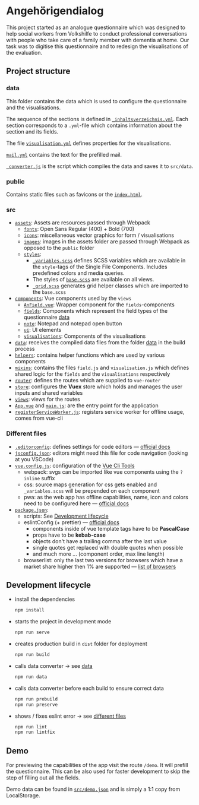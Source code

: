 # Angehörigendialog

This project started as an analogue questionnaire which was designed to help social workers from Volkshilfe to conduct professional conversations with people who take care of a family member with dementia at home. Our task was to digitise this questionnaire and to redesign the visualisations of the evaluation.

## Project structure

### data
This folder contains the data which is used to configure the questionnaire and the visualisations.

The sequence of the sections is defined in [`_inhaltsverzeichnis.yml`](data/_inhaltsverzeichnis.yml). Each section corresponds to a `.yml`-file which contains information about the section and its fields.

The file [`visualisation.yml`](data/visualisation.yml) defines properties for the visualisations.

[`mail.yml`](data/mail.yml) contains the text for the prefilled mail.

[`_converter.js`](data/_converter.js) is the script which compiles the data and saves it to `src/data`.

### public
Contains static files such as favicons or the [`index.html`](public/index.html).


### src

- [`assets`](src/assets): Assets are resources passed through Webpack
  - [`fonts`](src/assets/fonts): Open Sans Regular (400) + Bold (700)
  - [`icons`](src/assets/icons): miscellaneous vector graphics for form / visualisations
  - [`images`](src/assets/images): images in the assets folder are passed through Webpack as opposed to the `public` folder
  - [`styles`](src/assets/styles):
    - [`_variables.scss`](src/assets/styles/_variables.scss) defines SCSS variables which are available in the `style`-tags of the Single File Components. Includes predefined colors and media queries.
    - The styles of [`base.scss`](src/assets/styles/base.scss) are available on all views.
    - [`_grid.scss`](src/assets/styles/_grid.scss) generates grid helper classes which are imported to the `base.scss`
- [`components`](src/components): Vue components used by the `views`
  - [`AnField.vue`](src/components/AnField.vue): Wrapper component for the `fields`-components
  - [`fields`](src/components/fields): Components which represent the field types of the questionnaire [data](#data)
  - [`note`](src/components/note): Notepad and notepad open button
  - [`ui`](src/components/ui): UI elements
  - [`visualisations`](src/components/visualisations): Components of the visualisations
- [`data`](src/data): receives the compiled data files from the folder [data](#data) in the build process
- [`helpers`](src/helpers): contains helper functions which are used by various components
- [`mixins`](src/mixins): contains the files `field.js` and `visualisation.js` which defines shared logic for the `fields` and the `visualisations` respectively
- [`router`](src/router/index.js): defines the routes which are supplied to `vue-router`
- [`store`](src/store/index.js): configures the **Vuex** store which holds and manages the user inputs and shared variables
- [`views`](src/views): views for the routes
- [`App.vue`](src/App.vue) and [`main.js`](src/main.js): are the entry point for the application
- [`registerServiceWorker.js`](src/registerServiceWorker.js): registers service worker for offline usage, comes from vue-cli


### Different files

- [`.editorconfig`](.editorconfig): defines settings for code editors — [official docs](https://editorconfig.org/)
- [`jsconfig.json`](jsconfig.json): editors might need this file for code navigation (looking at you VSCode)
- [`vue.config.js`](vue.config.js): configuration of the [Vue Cli Tools](https://cli.vuejs.org/config/#vue-config-js)
  - webpack: svgs can be imported like vue components using the `?inline` suffix
  - css: source maps generation for css gets enabled and `_variables.scss` will be prepended on each component
  - pwa: as the web app has offline capabilities, name, icon and colors need to be configured here — [official docs](https://cli.vuejs.org/core-plugins/pwa.html)
- [`package.json`](package.json):
  - scripts: See [Development lifecycle](#development-lifecycle)
  - eslintConfig (+ prettier) — [official docs](https://eslint.org/docs/rules/)
    - components inside of vue template tags have to be **PascalCase**
    - props have to be **kebab-case**
    - objects don't have a trailing comma after the last value
    - single quotes get replaced with double quotes when possible
    - and much more ... (component order, max line length)
  - browserlist: only the last two versions for browsers which have a market share higher then 1% are supported — [list of browsers](https://browserl.ist/?q=last+2+versions+and+%3E+0.2%25%2C+Firefox+ESR%2C+not+IE+%3E+0%2C+not+Edge+%3E+0%2C+not+OperaMini+all%2C+not+UCAndroid+%3E+0)


## Development lifecycle

- install the dependencies
  ```sh
  npm install
  ```

- starts the project in development mode
  ```sh
  npm run serve
  ```

- creates production build in `dist` folder for deployment
  ```sh
  npm run build
  ```

- calls data converter → see [data](#data)
  ```sh
  npm run data
  ```

- calls data converter before each build to ensure correct data
  ```sh
  npm run prebuild
  npm run preserve
  ```

- shows / fixes eslint error → see [different files](#different-files)
  ```sh
  npm run lint
  npm run lintfix
  ```

<!-- ### Continous Deploment

When the `develop` branch updates, a new build will be automatically generated and deployed from Netlify. -->

## Demo

For previewing the capabilities of the app visit the route `/demo`. It will prefill the questionnaire. This can be also used for faster development to skip the step of filling out all the fields.

Demo data can be found in [`src/demo.json`](src/demo.json) and is simply a 1:1 copy from LocalStorage.
